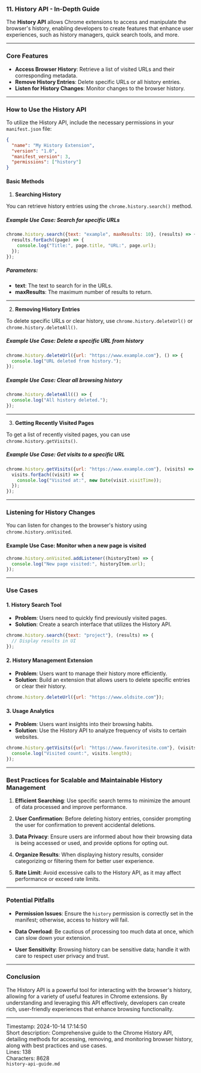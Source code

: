 ### 11. **History API** - In-Depth Guide

The **History API** allows Chrome extensions to access and manipulate the browser's history, enabling developers to create features that enhance user experiences, such as history managers, quick search tools, and more.

---

### **Core Features**
- **Access Browser History**: Retrieve a list of visited URLs and their corresponding metadata.
- **Remove History Entries**: Delete specific URLs or all history entries.
- **Listen for History Changes**: Monitor changes to the browser history.

---

### **How to Use the History API**

To utilize the History API, include the necessary permissions in your `manifest.json` file:

```json
{
  "name": "My History Extension",
  "version": "1.0",
  "manifest_version": 3,
  "permissions": ["history"]
}
```

#### **Basic Methods**

1. **Searching History**

You can retrieve history entries using the `chrome.history.search()` method.

##### **Example Use Case**: Search for specific URLs
```javascript
chrome.history.search({text: "example", maxResults: 10}, (results) => {
  results.forEach((page) => {
    console.log("Title:", page.title, "URL:", page.url);
  });
});
```

##### **Parameters**:
- **text**: The text to search for in the URLs.
- **maxResults**: The maximum number of results to return.

---

2. **Removing History Entries**

To delete specific URLs or clear history, use `chrome.history.deleteUrl()` or `chrome.history.deleteAll()`.

##### **Example Use Case**: Delete a specific URL from history
```javascript
chrome.history.deleteUrl({url: "https://www.example.com"}, () => {
  console.log("URL deleted from history.");
});
```

##### **Example Use Case**: Clear all browsing history
```javascript
chrome.history.deleteAll(() => {
  console.log("All history deleted.");
});
```

---

3. **Getting Recently Visited Pages**

To get a list of recently visited pages, you can use `chrome.history.getVisits()`.

##### **Example Use Case**: Get visits to a specific URL
```javascript
chrome.history.getVisits({url: "https://www.example.com"}, (visits) => {
  visits.forEach((visit) => {
    console.log("Visited at:", new Date(visit.visitTime));
  });
});
```

---

### **Listening for History Changes**

You can listen for changes to the browser's history using `chrome.history.onVisited`.

#### **Example Use Case**: Monitor when a new page is visited
```javascript
chrome.history.onVisited.addListener((historyItem) => {
  console.log("New page visited:", historyItem.url);
});
```

---

### **Use Cases**

#### 1. **History Search Tool**
- **Problem**: Users need to quickly find previously visited pages.
- **Solution**: Create a search interface that utilizes the History API.

```javascript
chrome.history.search({text: "project"}, (results) => {
  // Display results in UI
});
```

#### 2. **History Management Extension**
- **Problem**: Users want to manage their history more efficiently.
- **Solution**: Build an extension that allows users to delete specific entries or clear their history.

```javascript
chrome.history.deleteUrl({url: "https://www.oldsite.com"});
```

#### 3. **Usage Analytics**
- **Problem**: Users want insights into their browsing habits.
- **Solution**: Use the History API to analyze frequency of visits to certain websites.

```javascript
chrome.history.getVisits({url: "https://www.favoritesite.com"}, (visits) => {
  console.log("Visited count:", visits.length);
});
```

---

### **Best Practices for Scalable and Maintainable History Management**

1. **Efficient Searching**: Use specific search terms to minimize the amount of data processed and improve performance.

2. **User Confirmation**: Before deleting history entries, consider prompting the user for confirmation to prevent accidental deletions.

3. **Data Privacy**: Ensure users are informed about how their browsing data is being accessed or used, and provide options for opting out.

4. **Organize Results**: When displaying history results, consider categorizing or filtering them for better user experience.

5. **Rate Limit**: Avoid excessive calls to the History API, as it may affect performance or exceed rate limits.

---

### **Potential Pitfalls**

- **Permission Issues**: Ensure the `history` permission is correctly set in the manifest; otherwise, access to history will fail.

- **Data Overload**: Be cautious of processing too much data at once, which can slow down your extension.

- **User Sensitivity**: Browsing history can be sensitive data; handle it with care to respect user privacy and trust.

---

### **Conclusion**

The History API is a powerful tool for interacting with the browser's history, allowing for a variety of useful features in Chrome extensions. By understanding and leveraging this API effectively, developers can create rich, user-friendly experiences that enhance browsing functionality.

---

Timestamp: 2024-10-14 17:14:50  
Short description: Comprehensive guide to the Chrome History API, detailing methods for accessing, removing, and monitoring browser history, along with best practices and use cases.  
Lines: 138  
Characters: 8628  
```history-api-guide.md```  
